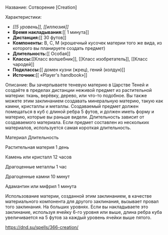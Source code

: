 Название: Сотворение \[Creation] 

Характеристики:
- *[[5 уровень]], [[иллюзия]]*
- **Время накладывания:**[[ 1 минута]]
- **Дистанция:**[[ 30 футов]]
- **Компоненты:** В, С, М (крошечный кусочек материи того же вида, из которого вы планируете создать предмет)
- **Длительность:**[[ Особая]]
- **Классы:**[[Класс  волшебник]], [[Класс изобретатель]], [[Класс чародей]]
- **Подклассы:**[[ домен кузни (жрец), гений (колдун)]]
- **Источник:**[[ «Player's handbook»]]

Описание:
Вы зачерпываете теневую материю в Царстве Теней и создаёте в пределах дистанции неживой предмет из растительной материи: ткань, верёвку, дерево, или что-то подобное. Вы также можете этим заклинанием создавать минеральную материю, такую как камни, кристаллы и металлы. Создаваемый предмет должен помещаться в куб с длиной ребра 5 футов, и должен иметь форму и материю, которые вы раньше видели.
Длительность зависит от создаваемого материала. Если предмет составлен из нескольких материалов, используется самая короткая длительность.


Материал
Длительность


Растительная материя
1 день


Камень или кристалл
12 часов


Драгоценные металлы
1 час


Драгоценные камни
10 минут


Адамантин или мифрил
1 минута




Использование материи, созданной этим заклинанием, в качестве материального компонента для другого заклинания, вызывает провал того заклинания.
На больших уровнях. Если вы накладываете это заклинание, используя ячейку 6-го уровня или выше, длина ребра куба увеличивается на 5 футов за каждый уровень ячейки выше пятого.

https://dnd.su/spells/366-creation/